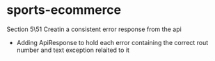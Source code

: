 # sports-ecommerce

Section 5\51 Creatin a consistent error response from the api
- Adding ApiResponse to hold each error containing the correct
rout number and text exception relaited to it

